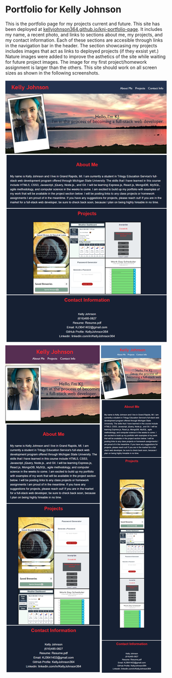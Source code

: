 # Portfolio for Kelly Johnson

This is the portfolio page for my projects current and future.  This site has been deployed at [kellyjohnson364.github.io/knj-portfolio-page](https://kellyjohnson364.github.io/knj-portfolio-page/). It includes my name, a recent photo, and links to sections about me, my projects, and my contact information.  Each of these sections are accesible through links in the navigation bar in the header. The section showcasing my projects includes images that act as links to deployed projects (if they exsist yet.) Nature images were added to improve the asthetics of the site while waiting for future project images. The image for my first project/homework assignment is larger than the others.  This site should work on all screen sizes as shown in the following screenshots.

![Screenshot 1 of site](./images/screenshot_5.png)
![Screenshot 2 of site](./images/screenshot_4.png)
![Screenshot 3 of site](./images/screenshot_3.png)
